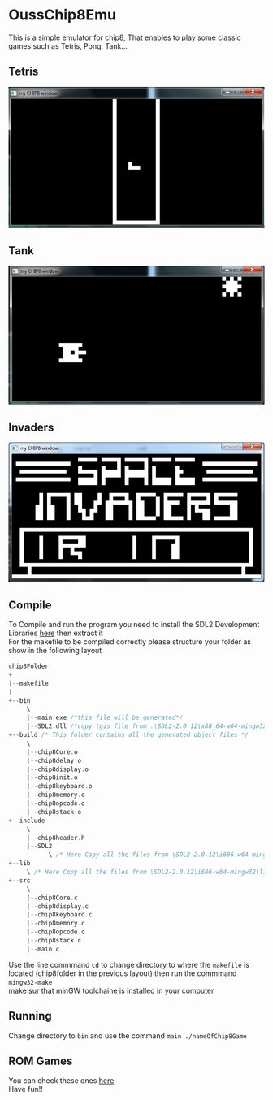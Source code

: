 # OussChip8Emu
This is a simple emulator for chip8, That enables to play some classic games such as Tetris, Pong, Tank...
## Tetris
![](ScreenShots/TETRIS.PNG)
## Tank
![](ScreenShots/TANK.PNG)
## Invaders
![](ScreenShots/INVADERS.PNG)

## Compile
To Compile and run the program you need to install the SDL2 Development Libraries [here](https://www.libsdl.org/release/SDL2-devel-2.0.12-mingw.tar.gz) then extract it<br/>For the makefile to be compiled correctly please structure your folder as show in the following layout <br/>
```C
chip8Folder
+
|--makefile
|
+--bin
     \
     |--main.exe /*this file will be generated*/
     |--SDL2.dll /*copy tgis file from .\SDL2-2.0.12\x86_64-w64-mingw32\bin if you are on 64bit or .\SDL2-2.0.12\i686-w64-mingw32\bin if you are on 32bit */
+--build /* This folder contains all the generated object files */
     \
     |--chip8Core.o
     |--chip8delay.o
     |--chip8display.o
     |--chip8init.o
     |--chip8keyboard.o
     |--chip8memory.o
     |--chip8opcode.o
     |--chip8stack.o
+--include
     \
     |--chip8header.h
     |--SDL2
           \ /* Here Copy all the files from \SDL2-2.0.12\i686-w64-mingw32\include\SDL2 for 64bit or from \SDL2-2.0.12\i686-w64-mingw32\include\SDL2 for 32bit */
+--lib
     \ /* Here Copy all the files from \SDL2-2.0.12\i686-w64-mingw32\lib for 64bit or from \SDL2-2.0.12\i686-w64-mingw32\lib for 32bit */
+--src
     \
     |--chip8Core.c
     |--chip8display.c
     |--chip8keyboard.c
     |--chip8memory.c
     |--chip8opcode.c
     |--chip8stack.c
     |--main.c
```
Use the line commmand `cd` to change directory to where the `makefile` is located (chip8folder in the previous layout) then run the commmand `mingw32-make`<br/>
make sur that minGW toolchaine is installed in your computer
## Running
Change directory to `bin` and use the command `main ./nameOfChip8Game`
## ROM Games
You can check these ones [here](https://www.zophar.net/pdroms/chip8/chip-8-games-pack.html)<br/>
Have fun!!
